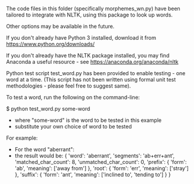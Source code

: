 The code files in this folder (specifically morphemes_wn.py) have been tailored to integrate with NLTK, using this package to look up words.

Other options may be available in the future.

If you don't already have Python 3 installed, download it from https://www.python.org/downloads/

If you don't already have the NLTK package installed, you may find Anaconda a useful resource - see https://anaconda.org/anaconda/nltk

Python test script test_word.py has been provided to enable testing - one word at a time. (This script has not been written using formal unit test methodologies - please feel free to suggest same).

To test a word, run the following on the command-line:

$ python test_word.py some-word
 - where "some-word" is the word to be tested in this example
 - substitute your own choice of word to be tested

For example:
- For the word "aberrant":
- the result would be:
{
	'word': 'aberrant',
	'segments': 'ab+err+ant',
	'matched_char_count': 8,
	'unmatched_char_count': 0,
	'prefix': {
		'form': 'ab',
		'meaning': ['away from']
	},
	'root': {
		'form': 'err',
		'meaning': ['stray']
	},
	'suffix': {
		'form': 'ant',
		'meaning': ['inclined to', 'tending to']
	}
}
